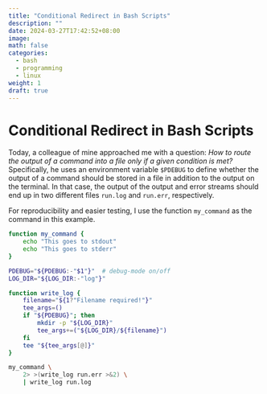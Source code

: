 ```yaml
---
title: "Conditional Redirect in Bash Scripts"
description: ""
date: 2024-03-27T17:42:52+08:00
image: 
math: false
categories:
  - bash
  - programming
  - linux
weight: 1
draft: true
---
```


# Conditional Redirect in Bash Scripts

Today, a colleague of mine approached me with a question: *How to route the output of a command into a file only if a given condition is met?* 
Specifically, he uses an environment variable `$PDEBUG` to define whether the output of a command should be stored in a file in addition to the output on the terminal.
In that case, the output of the output and error streams should end up in two different files `run.log` and `run.err`, respectively.

For reproducibility and easier testing, I use the function `my_command` as the command in this example.

```bash
function my_command {
    echo "This goes to stdout"
    echo "This goes to stderr"
}
```

```bash
PDEBUG="${PDEBUG:-"$1"}"  # debug-mode on/off
LOG_DIR="${LOG_DIR:-"log"}"

function write_log {
    filename="${1?"Filename required!"}"
    tee_args=()
    if "${PDEBUG}"; then
        mkdir -p "${LOG_DIR}"
        tee_args+=("${LOG_DIR}/${filename}")
    fi
    tee "${tee_args[@]}"
}

my_command \
    2> >(write_log run.err >&2) \
    | write_log run.log
```
